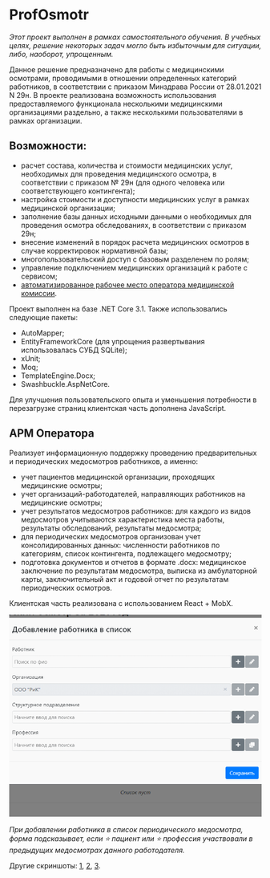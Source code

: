 # ProfOsmotr
*Этот проект выполнен в рамках самостоятельного обучения. В учебных целях, решение некоторых задач могло быть избыточным для ситуации, либо, наоборот, упрощенным.*

Данное решение предназначено для работы с медицинскими осмотрами, проводимыми в отношении определенных категорий работников, в соответствии с приказом Минздрава России от 28.01.2021 N 29н. В проекте реализована возможность использования предоставляемого функционала несколькими медицинскими организациями раздельно, а также несколькими пользователями в рамках организации.
## Возможности:
* расчет состава, количества и стоимости медицинских услуг, необходимых для проведения медицинского осмотра, в соответствии с приказом № 29н (для одного человека или соответствующего контингента);
* настройка стоимости и доступности медицинских услуг в рамках медицинской организации;
* заполнение базы данных исходными данными о необходимых для проведения осмотра обследованиях, в соответствии с приказом 29н;
* внесение изменений в порядок расчета медицинских осмотров в случае корректировок нормативной базы;
* многопользовательский доступ с базовым разделенем по ролям;
* управление подключением медицинских организаций к работе с сервисом;
* [автоматизированное рабочее место оператора медицинской комиссии](#operator-wp).


Проект выполнен на базе .NET Core 3.1. Также использовались следующие пакеты:
* AutoMapper;
* EntityFrameworkCore (для упрощения развертывания использовалась СУБД SQLite);
* xUnit;
* Moq;
* TemplateEngine.Docx;
* Swashbuckle.AspNetCore.

Для улучшения пользовательского опыта и уменьшения потребности в перезагрузке страниц клиентская часть дополнена JavaScript.


## <span id="operator-wp">АРМ Оператора</span>
Реализует информационную поддержку проведению предварительных и периодических медосмотров работников, а именно:
* учет пациентов медицинской организации, проходящих медицинские осмотры;
* учет организаций-работодателей, направляющих работников на медицинские осмотры;
* учет результатов медосмотров работников: для каждого из видов медосмотров учитываются характеристика места работы, результаты обследований, результаты медосмотра;
* для периодических медосмотров организован учет консолидированных данных: численности работников по категориям, список контингента, подлежащего медосмотру;
* подготовка документов и отчетов в формате .docx: медицинское заключение по результатам медосмотра, выписка из амбулаторной карты, заключительный акт и годовой отчет по результатам периодических осмотров.

Клиентская часть реализована с использованием React + MobX.


![Предположения в действии](docs/images/action.gif)

*При добавлении работника в список периодического медосмотра, форма подсказывает, если ⭐ пациент или ⭐ профессия участвовали в предыдущих медосмотрах данного работодателя.*

Другие скриншоты: [1](docs/images/employer.png), [2](docs/images/periodic.png), [3](docs/images/checkup.png).
